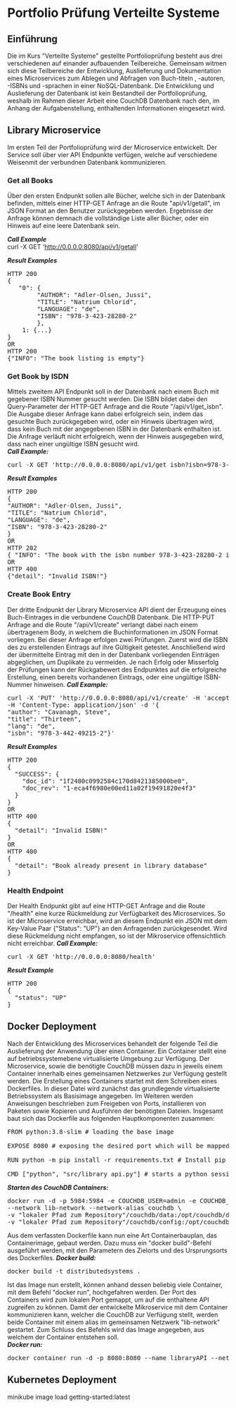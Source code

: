 # Portfolio Prüfung Verteilte Systeme

## Einführung
Die im Kurs "Verteilte Systeme" gestellte Portfolioprüfung besteht aus drei verschiedenen auf einander aufbauenden Teilbereiche. Gemeinsam witmen sich diese Teilbereiche der Entwicklung, Auslieferung und Dokumentation eines Microservices zum Ablegen und Abfragen von Buch-titeln , -autoren, -ISBNs und -sprachen in einer NoSQL-Datenbank. Die Entwicklung und Auslieferung der Datenbank ist kein Bestandteil der Portfolioprüfung, weshalb im Rahmen dieser Arbeit eine CouchDB Datenbank nach den, im Anhang der Aufgabenstellung, enthaltenden Informationen eingesetzt wird.

## Library Microservice

Im ersten Teil der Portfolioprüfung wird der Microservice entwickelt. Der Service soll über vier API Endpunkte verfügen, welche auf verschiedene Weisenmit der verbundnen Datenbank kommunizieren.  
### **Get all Books**
Über den ersten Endpunkt sollen alle Bücher, welche sich in der Datenbank befinden, mittels einer HTTP-GET Anfrage an die Route "api/v1/getall", im JSON Format an den Benutzer zurückgegeben werden. Ergebnisse der Anfrage können demnach die vollständige Liste aller Bücher, oder ein Hinweis auf eine leere Datenbank sein.

***Call Example***  
curl -X GET 'http://0.0.0.0:8080/api/v1/getall'

***Result Examples***
<pre>
HTTP 200
{
   "0": {  
        "AUTHOR": "Adler-Olsen, Jussi",  
        "TITLE": "Natrium Chlorid",  
        "LANGUAGE": "de",  
        "ISBN": "978-3-423-28280-2"  
        },  
    1: {...}
}
OR
HTTP 200
{"INFO": "The book listing is empty"}
</pre>

### **Get Book by ISDN**
Mittels zweitem API Endpunkt soll in der Datenbank nach einem Buch mit gegebener ISBN Nummer gesucht werden. Die ISBN bildet dabei den Query-Parameter der HTTP-GET Anfrage and die Route "/api/v1/get_isbn". Die Ausgabe dieser Anfrage kann dabei erfolgreich sein, indem das gesuchte Buch zurückgegeben wird, oder ein Hinweis übertragen wird, dass kein Buch mit der angegebenen ISBN in der Datenbank enthalten ist. Die Anfrage verläuft nicht erfolgreich, wenn der Hinweis ausgegeben wird, dass nach einer ungültige ISBN gesucht wird.  
***Call Example:***  
<pre>
curl -X GET 'http://0.0.0.0:8080/api/v1/get_isbn?isbn=978-3-423-28280-2'
</pre>
***Result Examples***
<pre>
HTTP 200
{
"AUTHOR": "Adler-Olsen, Jussi",
"TITLE": "Natrium Chlorid",
"LANGUAGE": "de",
"ISBN": "978-3-423-28280-2"
}
OR
HTTP 202
{ "INFO": "The book with the isbn number 978-3-423-28280-2 is not in our book listing"}
OR
HTTP 400
{"detail": "Invalid ISBN!"}
</pre>

### **Create Book Entry**
Der dritte Endpunkt der Library Microservice API dient der Erzeugung eines Buch-Eintrages in die verbundene CouchDB Datenbank. Die HTTP-PUT Anfrage and die Route "/api/v1/create" verlangt dabei nach einem übertragenem Body, in welchem die Buchinformationen im JSON Format vorliegen. Bei dieser Anfrage erfolgen zwei Prüfungen. Zuerst wird die ISBN des zu erstellenden Eintrags auf ihre Gültigkeit getestet.  Anschließend wird der übermittelte Eintrag mit den in der Datenbank vorliegenden Einträgen abgeglichen, um Duplikate zu vermeiden. Je nach Erfolg oder Misserfolg der Prüfungen kann der Rückgabewert des Endpunktes auf die erfolgreiche Erstellung, einen bereits vorhandenen Eintrags, oder eine ungültige ISBN-Nummer hinweisen. 
***Call Example:***  
<pre>
curl -X 'PUT' 'http://0.0.0.0:8080/api/v1/create' -H 'accept: application/json' \
-H 'Content-Type: application/json' -d '{
"author": "Cavanagh, Steve",
"title": "Thirteen",
"lang": "de",
"isbn": "978-3-442-49215-2"}'
</pre>
***Result Examples***
<pre>
HTTP 200
{
  "SUCCESS": {
    "doc_id": "1f2480c0992584c170d8421385000be0", 
    "doc_rev": "1-eca4f6980e00ed11a02f19491820e4f3"
  }
}
OR
HTTP 400
{
  "detail": "Invalid ISBN!"
}
OR
HTTP 400
{
  "detail": "Book already present in library database"
}
</pre>

### **Health Endpoint**
Der Health Endpunkt gibt auf eine HTTP-GET Anfrage and die Route "/health" eine kurze Rückmeldung zur Verfügbarkeit des Microservices. So ist der Microservice erreichbar, wird an diesem Endpunkt ein JSON mit dem Key-Value Paar {"Status": "UP"} an den Anfragenden zurückgesendet. Wird diese Rückmeldung nicht empfangen, so ist der Mikroservice offensichtlich nicht erreichbar.
***Call Example:*** 
<pre>
curl -X GET 'http://0.0.0.0:8080/health'
</pre>
***Result Example***
<pre>
HTTP 200
{
  "status": "UP"
}
</pre>


## Docker Deployment
Nach der Entwicklung des Microservices behandelt der folgende Teil die Auslieferung der Anwendung über einen Container. Ein Container stellt eine auf betriebssystemebene virtualisierte Umgebung zur Verfügung.
Der Microservice, sowie die benötigte CouchDB müssen dazu in jeweils einem Container innerhalb eines gemeinsamen Netzwerkes zur Verfügung gestellt werden. Die Erstellung eines Containers startet mit dem Schreiben eines Dockerfiles. In dieser Datei wird zunächst das grundlegende virtualisierte Betriebssystem als  Basisimage angegeben. Im Weiteren werden Anweisungen beschrieben zum Freigeben von Ports, installieren von Paketen sowie Kopieren und Ausführen der benötigten Dateien. Insgesamt baut sich das Dockerfile aus folgenden Hauptkomponenten zusammen:  
<pre>
FROM python:3.8-slim # loading the base image

EXPOSE 8080 # exposing the desired port which will be mapped

RUN python -m pip install -r requirements.txt # Install pip requirements

CMD ["python", "src/library_api.py"] # starts a python session and executes the sourcefile 
</pre>  

***Starten des CouchDB Containers:***  
<pre>docker run -d -p 5984:5984 -e COUCHDB_USER=admin -e COUCHDB_PASSWORD=student \  
--network lib-network --network-alias couchdb \  
-v "lokaler Pfad zum Repository"/couchdb/data:/opt/couchdb/data \  
-v "lokaler Pfad zum Repository"/couchdb/config:/opt/couchdb/etc/local.d --name couchdb2 couchdb:3</pre>

Aus dem verfassten Dockerfile kann nun eine Art Containerbauplan, das Containerimage, gebaut werden. Dazu muss ein "docker build"-Befehl ausgeführt werden, mit den Parametern des Zielorts und des Ursprungsorts des Dockerfiles.
***Docker build:***  
<pre>docker build -t distributedsystems .</pre>  

Ist das Image nun erstellt, können anhand dessen beliebig viele Container, mit dem Befehl "docker run", hochgefahren werden. Der Port des Containers wird zum lokalen Port gemappt, um auf die enthaltene API zugreifen zu können. Damit der entwickelte Mikroservice mit dem Container kommunizieren kann, welcher die CouchDB zur Verfügung stellt, werden beide Container mit einem alias im gemeinsamen Netzwerk "lib-network" gestartet. Zum Schluss des Befehls wird das Image angegeben, aus welchem der Container entstehen soll.  
***Docker run:***
<pre>docker container run -d -p 8080:8080 --name libraryAPI --network lib-network --network-alias libraryAPI distributedsystems</pre>

## Kubernetes Deployment

minikube image load getting-started:latest
